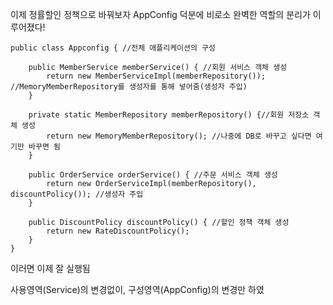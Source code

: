 이제 정률할인 정책으로 바꿔보자
AppConfig 덕분에 비로소 완벽한 역할의 분리가 이루어졌다!

```
public class Appconfig { //전체 애플리케이션의 구성  
  
    public MemberService memberService() { //회원 서비스 객체 생성  
        return new MemberServiceImpl(memberRepository()); //MemoryMemberRepository를 생성자를 통해 넣어줌(생성자 주입)  
    }  
  
    private static MemberRepository memberRepository() {//회원 저장소 객체 생성  
        return new MemoryMemberRepository(); //나중에 DB로 바꾸고 싶다면 여기만 바꾸면 됨  
    }  
  
    public OrderService orderService() { //주문 서비스 객체 생성  
        return new OrderServiceImpl(memberRepository(), discountPolicy()); //생성자 주입  
    }  
  
    public DiscountPolicy discountPolicy() { //할인 정책 객체 생성  
        return new RateDiscountPolicy();
    }  
}
```
이러면 이제 잘 실행됨

사용영역(Service)의 변경없이, 구성영역(AppConfig)의 변경만 하였